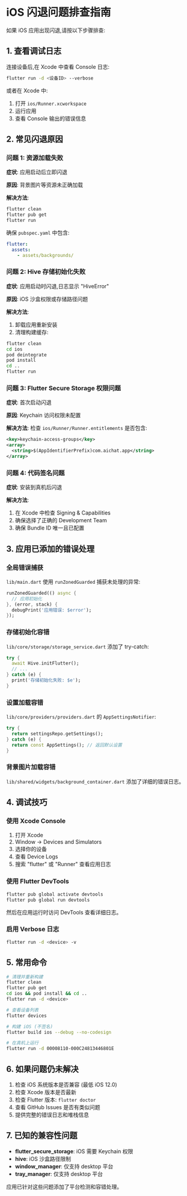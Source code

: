 # iOS 闪退问题排查指南

如果 iOS 应用出现闪退,请按以下步骤排查:

## 1. 查看调试日志

连接设备后,在 Xcode 中查看 Console 日志:

```bash
flutter run -d <设备ID> --verbose
```

或者在 Xcode 中:
1. 打开 `ios/Runner.xcworkspace`
2. 运行应用
3. 查看 Console 输出的错误信息

## 2. 常见闪退原因

### 问题 1: 资源加载失败

**症状**: 应用启动后立即闪退

**原因**: 背景图片等资源未正确加载

**解决方法**:
```bash
flutter clean
flutter pub get
flutter run
```

确保 `pubspec.yaml` 中包含:
```yaml
flutter:
  assets:
    - assets/backgrounds/
```

### 问题 2: Hive 存储初始化失败

**症状**: 应用启动时闪退,日志显示 "HiveError"

**原因**: iOS 沙盒权限或存储路径问题

**解决方法**:
1. 卸载应用重新安装
2. 清理构建缓存:
```bash
flutter clean
cd ios
pod deintegrate
pod install
cd ..
flutter run
```

### 问题 3: Flutter Secure Storage 权限问题

**症状**: 首次启动闪退

**原因**: Keychain 访问权限未配置

**解决方法**:
检查 `ios/Runner/Runner.entitlements` 是否包含:
```xml
<key>keychain-access-groups</key>
<array>
  <string>$(AppIdentifierPrefix)com.aichat.app</string>
</array>
```

### 问题 4: 代码签名问题

**症状**: 安装到真机后闪退

**解决方法**:
1. 在 Xcode 中检查 Signing & Capabilities
2. 确保选择了正确的 Development Team
3. 确保 Bundle ID 唯一且已配置

## 3. 应用已添加的错误处理

### 全局错误捕获

`lib/main.dart` 使用 `runZonedGuarded` 捕获未处理的异常:
```dart
runZonedGuarded(() async {
  // 应用初始化
}, (error, stack) {
  debugPrint('应用错误: $error');
});
```

### 存储初始化容错

`lib/core/storage/storage_service.dart` 添加了 try-catch:
```dart
try {
  await Hive.initFlutter();
  // ...
} catch (e) {
  print('存储初始化失败: $e');
}
```

### 设置加载容错

`lib/core/providers/providers.dart` 的 `AppSettingsNotifier`:
```dart
try {
  return settingsRepo.getSettings();
} catch (e) {
  return const AppSettings(); // 返回默认设置
}
```

### 背景图片加载容错

`lib/shared/widgets/background_container.dart` 添加了详细的错误日志。

## 4. 调试技巧

### 使用 Xcode Console

1. 打开 Xcode
2. Window → Devices and Simulators
3. 选择你的设备
4. 查看 Device Logs
5. 搜索 "flutter" 或 "Runner" 查看应用日志

### 使用 Flutter DevTools

```bash
flutter pub global activate devtools
flutter pub global run devtools
```

然后在应用运行时访问 DevTools 查看详细日志。

### 启用 Verbose 日志

```bash
flutter run -d <device> -v
```

## 5. 常用命令

```bash
# 清理并重新构建
flutter clean
flutter pub get
cd ios && pod install && cd ..
flutter run -d <device>

# 查看设备列表
flutter devices

# 构建 iOS (不签名)
flutter build ios --debug --no-codesign

# 在真机上运行
flutter run -d 00008110-000C24813446801E
```

## 6. 如果问题仍未解决

1. 检查 iOS 系统版本是否兼容 (最低 iOS 12.0)
2. 检查 Xcode 版本是否最新
3. 检查 Flutter 版本: `flutter doctor`
4. 查看 GitHub Issues 是否有类似问题
5. 提供完整的错误日志和堆栈信息

## 7. 已知的兼容性问题

- **flutter_secure_storage**: iOS 需要 Keychain 权限
- **hive**: iOS 沙盒路径限制
- **window_manager**: 仅支持 desktop 平台
- **tray_manager**: 仅支持 desktop 平台

应用已针对这些问题添加了平台检测和容错处理。
